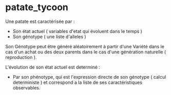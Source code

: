 # patate_tycoon

Une patate est caractérisée par :

- Son état actuel ( variables d'etat qui évoluent dans le temps )
- Son génotype ( une liste d'alleles )

Son Génotype peut être généré aléatoirement à partir d'une Variété dans le cas d'un achat ou des deux parents dans le cas d'une génération naturelle ( reproduction ).

L'évolution de son état actuel est determiné :
- Par son phénotype, qui est l'expression directe de son génotype ( calcul deterministe ) et correspond a la liste de ses caractéristiques observables.
